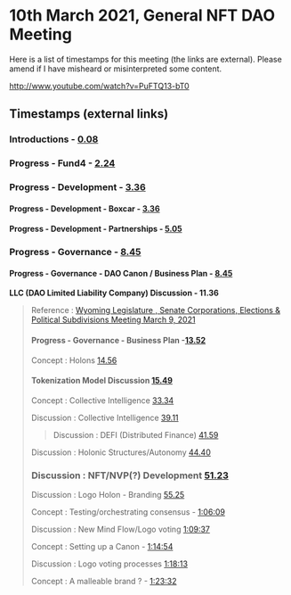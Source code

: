 # 10th March 2021, General NFT DAO Meeting

Here is a list of timestamps for this meeting \(the links are external\). Please amend if I have misheard or misinterpreted some content.

http://www.youtube.com/watch?v=PuFTQ13-bT0

## Timestamps \(external links\)

### Introductions - [0.08](https://youtu.be/PuFTQ13-bT0?t=8)

### Progress - Fund4 - [2.24](https://youtu.be/PuFTQ13-bT0?t=144)

### Progress - Development - [3.36](https://youtu.be/PuFTQ13-bT0?t=216)

#### Progress - Development - Boxcar - [3.36](https://youtu.be/PuFTQ13-bT0?t=216)

#### Progress - Development - Partnerships - [5.05](https://youtu.be/PuFTQ13-bT0?t=305)

### Progress - Governance - [8.45](https://youtu.be/PuFTQ13-bT0?t=525)

#### Progress - Governance - DAO Canon / Business Plan - [8.45](https://youtu.be/PuFTQ13-bT0?t=525)

**LLC \(DAO Limited Liability Company\) Discussion - 11.36**

> Reference : [Wyoming Legislature , Senate Corporations, Elections & Political Subdivisions Meeting March 9, 2021](https://www.youtube.com/watch?v=LCZXADsIbWs)
>
> #### Progress - Governance - Business Plan -[13.52](https://youtu.be/PuFTQ13-bT0?t=832)
>
> Concept : Holons [14.56](https://youtu.be/PuFTQ13-bT0?t=896)
>
> #### Tokenization Model Discussion [15.49](https://youtu.be/PuFTQ13-bT0?t=949)
>
> Concept : Collective Intelligence [33.34](https://youtu.be/PuFTQ13-bT0?t=2014)
>
> Discussion : Collective Intelligence [39.11](https://youtu.be/PuFTQ13-bT0?t=2351)
>
> > Discussion : DEFI \(Distributed Finance\) [41.59](https://youtu.be/PuFTQ13-bT0?t=2519)
>
> Discussion : Holonic Structures/Autonomy [44.40](https://youtu.be/PuFTQ13-bT0?t=2680)
>
> ### Discussion : NFT/NVP\(?\) Development [51.23](https://youtu.be/PuFTQ13-bT0?t=3083)
>
> Discussion : Logo Holon - Branding [55.25](https://youtu.be/PuFTQ13-bT0?t=3325)
>
> Concept : Testing/orchestrating consensus - [1:06:09](https://youtu.be/PuFTQ13-bT0?t=3969)
>
> Discussion : New Mind Flow/Logo voting [1:09:37](https://youtu.be/PuFTQ13-bT0?t=4177)
>
> Concept : Setting up a Canon - [1:14:54](https://youtu.be/PuFTQ13-bT0?t=4494)
>
> Discussion : Logo voting processes [1:18:13](https://youtu.be/PuFTQ13-bT0?t=4693)
>
> Concept : A malleable brand ? - [1:23:32](https://youtu.be/PuFTQ13-bT0?t=5012)

